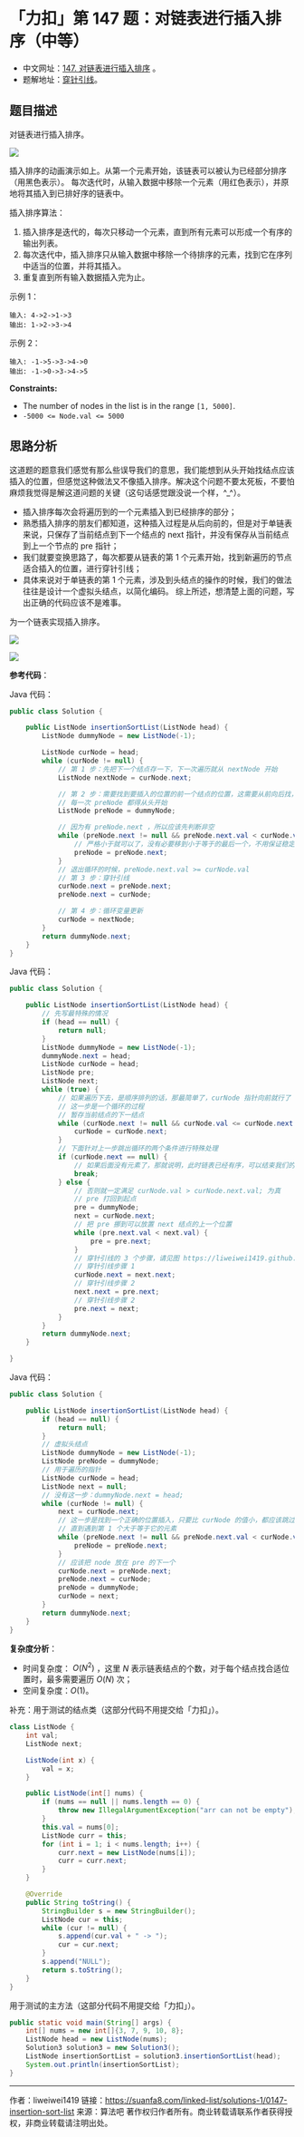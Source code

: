 # 「力扣」第 147 题：对链表进行插入排序（中等）

- 中文网址：[147. 对链表进行插入排序](https://leetcode-cn.com/problems/insertion-sort-list/description/) 。
- 题解地址：[穿针引线](https://leetcode-cn.com/problems/insertion-sort-list/solution/chuan-zhen-yin-xian-by-liweiwei1419-2/)。

## 题目描述

对链表进行插入排序。



![](https://suanfa8-1252206550.cos.ap-shanghai.myqcloud.com/202301250016542.gif)


插入排序的动画演示如上。从第一个元素开始，该链表可以被认为已经部分排序（用黑色表示）。
每次迭代时，从输入数据中移除一个元素（用红色表示），并原地将其插入到已排好序的链表中。

插入排序算法：

1. 插入排序是迭代的，每次只移动一个元素，直到所有元素可以形成一个有序的输出列表。
2. 每次迭代中，插入排序只从输入数据中移除一个待排序的元素，找到它在序列中适当的位置，并将其插入。
3. 重复直到所有输入数据插入完为止。

示例 1：

```
输入: 4->2->1->3
输出: 1->2->3->4
```

示例 2：

```
输入: -1->5->3->4->0
输出: -1->0->3->4->5
```

**Constraints:**

- The number of nodes in the list is in the range `[1, 5000]`.
- `-5000 <= Node.val <= 5000`

## 思路分析

这道题的题意我们感觉有那么些误导我们的意思，我们能想到从头开始找结点应该插入的位置，但感觉这种做法又不像插入排序。解决这个问题不要太死板，不要怕麻烦我觉得是解这道问题的关键（这句话感觉跟没说一个样，^\_^）。

- 插入排序每次会将遍历到的一个元素插入到已经排序的部分；
- 熟悉插入排序的朋友们都知道，这种插入过程是从后向前的，但是对于单链表来说，只保存了当前结点到下一个结点的 next 指针，并没有保存从当前结点到上一个节点的 pre 指针；
- 我们就要变换思路了，每次都要从链表的第 1 个元素开始，找到新遍历的节点适合插入的位置，进行穿针引线；
- 具体来说对于单链表的第 1 个元素，涉及到头结点的操作的时候，我们的做法往往是设计一个虚拟头结点，以简化编码。
  综上所述，想清楚上面的问题，写出正确的代码应该不是难事。

为一个链表实现插入排序。

![](https://suanfa8-1252206550.cos.ap-shanghai.myqcloud.com/202301250017752.jpeg)

![](https://suanfa8-1252206550.cos.ap-shanghai.myqcloud.com/202301250017545.jpeg)

**参考代码**：

Java 代码：

```java
public class Solution {

    public ListNode insertionSortList(ListNode head) {
        ListNode dummyNode = new ListNode(-1);

        ListNode curNode = head;
        while (curNode != null) {
            // 第 1 步：先把下一个结点存一下，下一次遍历就从 nextNode 开始
            ListNode nextNode = curNode.next;

            // 第 2 步：需要找到要插入的位置的前一个结点的位置，这需要从前向后找，这一点非常不一样
            // 每一次 preNode 都得从头开始
            ListNode preNode = dummyNode;

            // 因为有 preNode.next ，所以应该先判断非空
            while (preNode.next != null && preNode.next.val < curNode.val) {
                // 严格小于就可以了，没有必要移到小于等于的最后一个，不用保证稳定性
                preNode = preNode.next;
            }
            // 退出循环的时候，preNode.next.val >= curNode.val
            // 第 3 步：穿针引线
            curNode.next = preNode.next;
            preNode.next = curNode;

            // 第 4 步：循环变量更新
            curNode = nextNode;
        }
        return dummyNode.next;
    }
}
```

Java 代码：
```java
public class Solution {

    public ListNode insertionSortList(ListNode head) {
        // 先写最特殊的情况
        if (head == null) {
            return null;
        }
        ListNode dummyNode = new ListNode(-1);
        dummyNode.next = head;
        ListNode curNode = head;
        ListNode pre;
        ListNode next;
        while (true) {
            // 如果遍历下去，是顺序排列的话，那最简单了，curNode 指针向前就行了
            // 这一步是一个循环的过程
            // 暂存当前结点的下一结点
            while (curNode.next != null && curNode.val <= curNode.next.val) {
                curNode = curNode.next;
            }
            // 下面针对上一步跳出循环的两个条件进行特殊处理
            if (curNode.next == null) {
                // 如果后面没有元素了，那就说明，此时链表已经有序，可以结束我们的排序逻辑了
                break;
            } else {
                // 否则就一定满足 curNode.val > curNode.next.val; 为真
                // pre 打回到起点
                pre = dummyNode;
                next = curNode.next;
                // 把 pre 挪到可以放置 next 结点的上一个位置
                while (pre.next.val < next.val) {
                    pre = pre.next;
                }
                // 穿针引线的 3 个步骤，请见图 https://liweiwei1419.github.io/images/leetcode-solution/147-1.jpg
                // 穿针引线步骤 1
                curNode.next = next.next;
                // 穿针引线步骤 2
                next.next = pre.next;
                // 穿针引线步骤 2
                pre.next = next;
            }
        }
        return dummyNode.next;
    }

}

````
Java 代码：
```java
public class Solution {

    public ListNode insertionSortList(ListNode head) {
        if (head == null) {
            return null;
        }
        // 虚拟头结点
        ListNode dummyNode = new ListNode(-1);
        ListNode preNode = dummyNode;
        // 用于遍历的指针
        ListNode curNode = head;
        ListNode next = null;
        // 没有这一步：dummyNode.next = head;
        while (curNode != null) {
            next = curNode.next;
            // 这一步是找到一个正确的位置插入，只要比 curNode 的值小，都应该跳过
            // 直到遇到第 1 个大于等于它的元素
            while (preNode.next != null && preNode.next.val < curNode.val) {
                preNode = preNode.next;
            }
            // 应该把 node 放在 pre 的下一个
            curNode.next = preNode.next;
            preNode.next = curNode;
            preNode = dummyNode;
            curNode = next;
        }
        return dummyNode.next;
    }
}
````

**复杂度分析**：

- 时间复杂度： $O(N^2)$ ，这里 $N$ 表示链表结点的个数，对于每个结点找合适位置时，最多需要遍历 $O(N)$ 次；
- 空间复杂度：$O(1)$。

补充：用于测试的结点类（这部分代码不用提交给「力扣」）。

```java
class ListNode {
    int val;
    ListNode next;

    ListNode(int x) {
        val = x;
    }

    public ListNode(int[] nums) {
        if (nums == null || nums.length == 0) {
            throw new IllegalArgumentException("arr can not be empty");
        }
        this.val = nums[0];
        ListNode curr = this;
        for (int i = 1; i < nums.length; i++) {
            curr.next = new ListNode(nums[i]);
            curr = curr.next;
        }
    }

    @Override
    public String toString() {
        StringBuilder s = new StringBuilder();
        ListNode cur = this;
        while (cur != null) {
            s.append(cur.val + " -> ");
            cur = cur.next;
        }
        s.append("NULL");
        return s.toString();
    }
}
```

用于测试的主方法（这部分代码不用提交给「力扣」）。

```java
public static void main(String[] args) {
    int[] nums = new int[]{3, 7, 9, 10, 8};
    ListNode head = new ListNode(nums);
    Solution3 solution3 = new Solution3();
    ListNode insertionSortList = solution3.insertionSortList(head);
    System.out.println(insertionSortList);
}
```



---

作者：liweiwei1419
链接：https://suanfa8.com/linked-list/solutions-1/0147-insertion-sort-list
来源：算法吧
著作权归作者所有。商业转载请联系作者获得授权，非商业转载请注明出处。